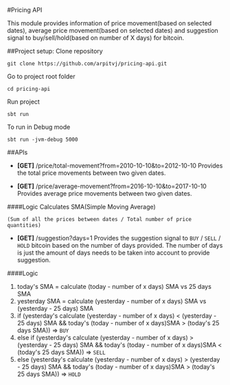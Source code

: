 #Pricing API



This module provides information of price movement(based on selected dates), average price movement(based on selected dates) and suggestion signal to buy/sell/hold(based on number of X days) for bitcoin. 

##Project setup:
Clone repository 
```
git clone https://github.com/arpitvj/pricing-api.git
```

Go to project root folder
```
cd pricing-api
```

Run project

```
sbt run
```

To run in Debug mode
```
sbt run -jvm-debug 5000
```


##APIs

* **[GET]** /price/total-movement?from=2010-10-10&to=2012-10-10
Provides the total price movements between two given dates.


* **[GET]** /price/average-movement?from=2016-10-10&to=2017-10-10
Provides average price movements between two given dates.

####Logic
Calculates SMA(Simple Moving Average)
```
(Sum of all the prices between dates / Total number of price quantities)
```  
* **[GET]** /suggestion?days=1
Provides the suggestion signal to `BUY` / `SELL` / `HOLD` bitcoin based on the number of days provided.
The number of days is just the amount of days needs to be taken into account to provide suggestion.

####Logic
1. today's SMA = calculate (today - number of x days) SMA vs 25 days SMA
2. yesterday SMA = calculate (yesterday - number of x days) SMA vs (yesterday - 25 days) SMA
3. if (yesterday's calculate (yesterday - number of x days) < (yesterday - 25 days) SMA && today's (today - number of x days)SMA > (today's 25 days SMA)) => `BUY`
4. else if (yesterday's calculate (yesterday - number of x days) > (yesterday - 25 days) SMA && today's (today - number of x days)SMA < (today's 25 days SMA)) => `SELL`
5. else (yesterday's calculate (yesterday - number of x days) > (yesterday - 25 days) SMA && today's (today - number of x days)SMA > (today's 25 days SMA)) => `HOLD`
    